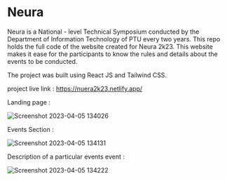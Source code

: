 # Neura

Neura is a National - level Technical Symposium conducted by the Department of Information Technology of PTU every two years. This repo holds the full code of the website created for Neura 2k23. This website makes it ease for the participants to know the rules and details about the events to be conducted.

The project was built using React JS and Tailwind CSS.

project live link : https://nuera2k23.netlify.app/

Landing page :

![Screenshot 2023-04-05 134026](https://user-images.githubusercontent.com/119684255/230022646-da006c94-a69b-4167-97fa-aeed0161d51e.png)

Events Section :

![Screenshot 2023-04-05 134131](https://user-images.githubusercontent.com/119684255/230022750-361d4628-8b1a-4677-9521-a24d282924df.png)

Description of a particular events event :

![Screenshot 2023-04-05 134222](https://user-images.githubusercontent.com/119684255/230023771-dc93a033-48e0-488c-acf3-b21c614a79ce.png)
